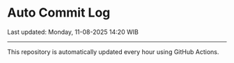 # Auto Commit Log

Last updated: Monday, 11-08-2025 14:20 WIB

---

This repository is automatically updated every hour using GitHub Actions.
